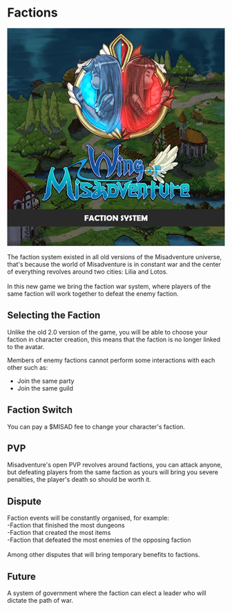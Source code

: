 # Factions

![](<../.gitbook/assets/image (12).png>)

The faction system existed in all old versions of the Misadventure universe, that's because the world of Misadventure is in constant war and the center of everything revolves around two cities: Lilia and Lotos.\
\
In this new game we bring the faction war system, where players of the same faction will work together to defeat the enemy faction.

## Selecting the Faction <a href="#48fb" id="48fb"></a>

Unlike the old 2.0 version of the game, you will be able to choose your faction in character creation, this means that the faction is no longer linked to the avatar.

Members of enemy factions cannot perform some interactions with each other such as:

* Join the same party
* Join the same guild

## Faction Switch <a href="#0726" id="0726"></a>

You can pay a $MISAD fee to change your character's faction.

## PVP <a href="#c730" id="c730"></a>

Misadventure's open PVP revolves around factions, you can attack anyone, but defeating players from the same faction as yours will bring you severe penalties, the player's death so should be worth it.

## Dispute <a href="#6cb1" id="6cb1"></a>

Faction events will be constantly organised, for example:\
\-Faction that finished the most dungeons\
\-Faction that created the most items\
\-Faction that defeated the most enemies of the opposing faction\
\
Among other disputes that will bring temporary benefits to factions.

## Future <a href="#d9b0" id="d9b0"></a>

A system of government where the faction can elect a leader who will dictate the path of war.
